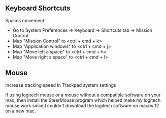 ## Keyboard Shortcuts

Spaces movement
- Go to System Preferences -> Keyboard -> Shortcuts tab -> Mission Control
- Map "Mission Control" to <ctrl + cmd + k>
- Map "Application windows" to <ctrl + cmd + j>
- Map "Move left a space" to <ctrl + cmd + h>
- Map "Move right a space" to <ctrl + cmd + l>

## Mouse 
Increase tracking speed in Trackpad system settings

If using logitech mouse or a mouse without a compatible software on your mac, then install the SteerMouse program which helped make my logitech mouse work since I couldn't download the logitech software on macos 12 on a new mac.


